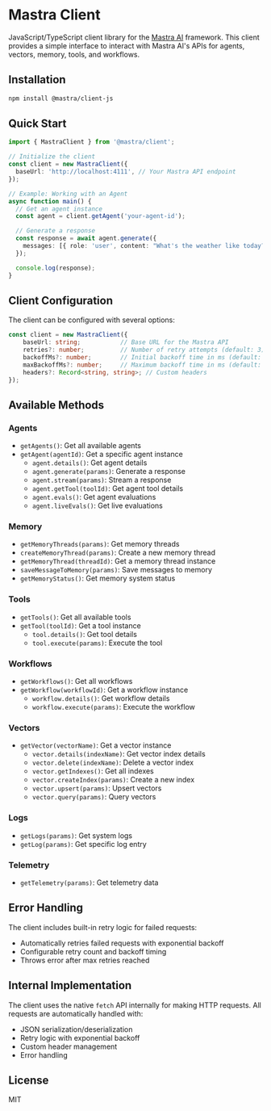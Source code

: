 # Mastra Client

JavaScript/TypeScript client library for the [Mastra AI](https://mastra.ai) framework. This client provides a simple interface to interact with Mastra AI's APIs for agents, vectors, memory, tools, and workflows.

## Installation

```bash
npm install @mastra/client-js
```

## Quick Start

```typescript
import { MastraClient } from '@mastra/client';

// Initialize the client
const client = new MastraClient({
  baseUrl: 'http://localhost:4111', // Your Mastra API endpoint
});

// Example: Working with an Agent
async function main() {
  // Get an agent instance
  const agent = client.getAgent('your-agent-id');

  // Generate a response
  const response = await agent.generate({
    messages: [{ role: 'user', content: "What's the weather like today?" }],
  });

  console.log(response);
}
```

## Client Configuration

The client can be configured with several options:

```typescript
const client = new MastraClient({
    baseUrl: string;           // Base URL for the Mastra API
    retries?: number;          // Number of retry attempts (default: 3)
    backoffMs?: number;        // Initial backoff time in ms (default: 300)
    maxBackoffMs?: number;     // Maximum backoff time in ms (default: 5000)
    headers?: Record<string, string>; // Custom headers
});
```

## Available Methods

### Agents

- `getAgents()`: Get all available agents
- `getAgent(agentId)`: Get a specific agent instance
  - `agent.details()`: Get agent details
  - `agent.generate(params)`: Generate a response
  - `agent.stream(params)`: Stream a response
  - `agent.getTool(toolId)`: Get agent tool details
  - `agent.evals()`: Get agent evaluations
  - `agent.liveEvals()`: Get live evaluations

### Memory

- `getMemoryThreads(params)`: Get memory threads
- `createMemoryThread(params)`: Create a new memory thread
- `getMemoryThread(threadId)`: Get a memory thread instance
- `saveMessageToMemory(params)`: Save messages to memory
- `getMemoryStatus()`: Get memory system status

### Tools

- `getTools()`: Get all available tools
- `getTool(toolId)`: Get a tool instance
  - `tool.details()`: Get tool details
  - `tool.execute(params)`: Execute the tool

### Workflows

- `getWorkflows()`: Get all workflows
- `getWorkflow(workflowId)`: Get a workflow instance
  - `workflow.details()`: Get workflow details
  - `workflow.execute(params)`: Execute the workflow

### Vectors

- `getVector(vectorName)`: Get a vector instance
  - `vector.details(indexName)`: Get vector index details
  - `vector.delete(indexName)`: Delete a vector index
  - `vector.getIndexes()`: Get all indexes
  - `vector.createIndex(params)`: Create a new index
  - `vector.upsert(params)`: Upsert vectors
  - `vector.query(params)`: Query vectors

### Logs

- `getLogs(params)`: Get system logs
- `getLog(params)`: Get specific log entry

### Telemetry

- `getTelemetry(params)`: Get telemetry data

## Error Handling

The client includes built-in retry logic for failed requests:

- Automatically retries failed requests with exponential backoff
- Configurable retry count and backoff timing
- Throws error after max retries reached

## Internal Implementation

The client uses the native `fetch` API internally for making HTTP requests. All requests are automatically handled with:

- JSON serialization/deserialization
- Retry logic with exponential backoff
- Custom header management
- Error handling

## License

MIT
